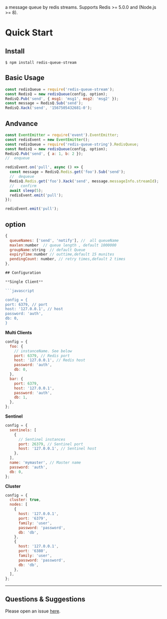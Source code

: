 a message queue by redis streams.
Supports Redis >= 5.0.0 and (Node.js >= 8).

# Quick Start

## Install

```shell
$ npm install redis-queue-stream
```

## Basic Usage

```javascript
const redisQueue = require('redis-queue-stream');
const RedisQ = new redisQueue(config, option);
RedisQ.Pub('send', { msg1: 'msg1', msg2: 'msg2' });
const message = RedisQ.Sub('send');
RedisQ.Xack('send', '1567505432681-0');
```

## Andvance

```javascript
const EventEmitter = require('event').EventEmitter;
const redisEvent = new EventEmitter();
const redisQueue = require('redis-queue-string').RedisQueue;
const RedisQ = new redisQueue(config, option);
RedisQ.Pub('send', { a: 1, b: 2 });
//  enqueue

redisEvent.on('pull', async () => {
  const message = RedisQ.Redis.get('foo').Sub('send');
  //  dequeue
  RedisQ.Redis.get('foo').Xack('send', message.messageInfo.streamId);
  //   confirm
  await sleep(5);
  redisEvent.emit('pull');
});

redisEvent.emit('pull');
```

## option

````javascript
{
  queueNames: ['send', 'notify'], //  all queueName
  maxlen:number  // queue length , default 1000000
  groupName:string  // default Queue
  expiryTime:number // outtime,default 15 munites
  pendingCount: number, // retry times,default 2 times
},

## Configuration

**Single Client**

```javascript

config = {
port: 6379, // port
host: '127.0.0.1', // host
password: 'auth',
db: 0,
}

````

**Multi Clients**

```javascript
config = {
  foo: {
    // instanceName. See below
    port: 6379, // Redis port
    host: '127.0.0.1', // Redis host
    password: 'auth',
    db: 0,
  },
  bar: {
    port: 6379,
    host: '127.0.0.1',
    password: 'auth',
    db: 1,
  },
};
```

**Sentinel**

```javascript
config = {
  sentinels: [
    {
      // Sentinel instances
      port: 26379, // Sentinel port
      host: '127.0.0.1', // Sentinel host
    },
  ],
  name: 'mymaster', // Master name
  password: 'auth',
  db: 0,
};
```

**Cluster**

```javascript
config = {
  cluster: true,
  nodes: [
    {
      host: '127.0.0.1',
      port: '6379',
      family: 'user',
      password: 'password',
      db: 'db',
    },
    {
      host: '127.0.0.1',
      port: '6380',
      family: 'user',
      password: 'password',
      db: 'db',
    },
  ],
};
```

---

## Questions & Suggestions

Please open an issue [here](https://github.com/tong3jie/redis-queue-stream/issues).

```

```
